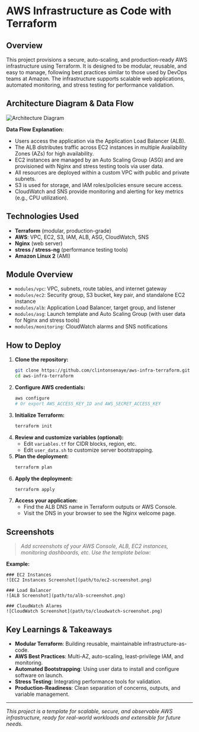 # AWS Infrastructure as Code with Terraform

## Overview
This project provisions a secure, auto-scaling, and production-ready AWS infrastructure using Terraform. It is designed to be modular, reusable, and easy to manage, following best practices similar to those used by DevOps teams at Amazon. The infrastructure supports scalable web applications, automated monitoring, and stress testing for performance validation.

## Architecture Diagram & Data Flow
![Architecture Diagram](https://github.com/user-attachments/assets/8eaf2dfb-79d8-4236-b8e0-605100b0f7c3)

**Data Flow Explanation:**
- Users access the application via the Application Load Balancer (ALB).
- The ALB distributes traffic across EC2 instances in multiple Availability Zones (AZs) for high availability.
- EC2 instances are managed by an Auto Scaling Group (ASG) and are provisioned with Nginx and stress testing tools via user data.
- All resources are deployed within a custom VPC with public and private subnets.
- S3 is used for storage, and IAM roles/policies ensure secure access.
- CloudWatch and SNS provide monitoring and alerting for key metrics (e.g., CPU utilization).

## Technologies Used
- **Terraform** (modular, production-grade)
- **AWS**: VPC, EC2, S3, IAM, ALB, ASG, CloudWatch, SNS
- **Nginx** (web server)
- **stress / stress-ng** (performance testing tools)
- **Amazon Linux 2** (AMI)

## Module Overview
- `modules/vpc`: VPC, subnets, route tables, and internet gateway
- `modules/ec2`: Security group, S3 bucket, key pair, and standalone EC2 instance
- `modules/alb`: Application Load Balancer, target group, and listener
- `modules/asg`: Launch template and Auto Scaling Group (with user data for Nginx and stress tools)
- `modules/monitoring`: CloudWatch alarms and SNS notifications

## How to Deploy
1. **Clone the repository:**
   ```bash
   git clone https://github.com/clintonsenaye/aws-infra-terraform.git 
   cd aws-infra-terraform
   ```
2. **Configure AWS credentials:**
   ```bash
   aws configure
   # Or export AWS_ACCESS_KEY_ID and AWS_SECRET_ACCESS_KEY
   ```
3. **Initialize Terraform:**
   ```bash
   terraform init
   ```
4. **Review and customize variables (optional):**
   - Edit `variables.tf` for CIDR blocks, region, etc.
   - Edit `user_data.sh` to customize server bootstrapping.
5. **Plan the deployment:**
   ```bash
   terraform plan
   ```
6. **Apply the deployment:**
   ```bash
   terraform apply
   ```
7. **Access your application:**
   - Find the ALB DNS name in Terraform outputs or AWS Console.
   - Visit the DNS in your browser to see the Nginx welcome page.

## Screenshots
> _Add screenshots of your AWS Console, ALB, EC2 instances, monitoring dashboards, etc. Use the template below:_

**Example:**
```
### EC2 Instances
![EC2 Instances Screenshot](path/to/ec2-screenshot.png)

### Load Balancer
![ALB Screenshot](path/to/alb-screenshot.png)

### CloudWatch Alarms
![CloudWatch Screenshot](path/to/cloudwatch-screenshot.png)
```

## Key Learnings & Takeaways
- **Modular Terraform**: Building reusable, maintainable infrastructure-as-code.
- **AWS Best Practices**: Multi-AZ, auto-scaling, least-privilege IAM, and monitoring.
- **Automated Bootstrapping**: Using user data to install and configure software on launch.
- **Stress Testing**: Integrating performance tools for validation.
- **Production-Readiness**: Clean separation of concerns, outputs, and variable management.

---
_This project is a template for scalable, secure, and observable AWS infrastructure, ready for real-world workloads and extensible for future needs._
